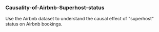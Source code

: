 ### Causality-of-Airbnb-Superhost-status
Use the Airbnb dataset to understand the causal effect of "superhost" status on Airbnb bookings. 
